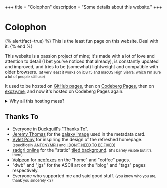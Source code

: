 +++
title = "Colophon"
description = "Some details about this website."
+++

# Colophon

{% alert(fact=true) %}
This is the least fun page on this website. Deal with it.
{% end %}

This website is a passion project of mine; it's made with a lot of love and attention to detail (I bet you've noticed that already), is constantly updated and improved, and tries to be (somewhat) lightweight and compatible with older browsers. <small>(at very least it works on iOS 15 and macOS High Sierra; which I'm sure a lot of people still use)</small>

It used to be hosted on [GitHub pages](https://web.archive.org/web/20221030010150/https://daudix-ufo.github.io/), then on [Codeberg Pages](https://daudix.one), then on [exozy.me](https://daudix.exozy.me), and now it's hosted on Codeberg Pages again.

<details><summary>Why all this hosting mess?</summary>

Well, at first I [migrated to Codeberg](@/blog/2023-07-15-migration-from-github-to-codeberg/index.md), then I joined [exozyme](https://exozy.me) which provided way faster CI and overall easier workflow, in addition to prettier domain, but then I found out that only exozyme members can open issues/pull requests on [exogit](https://git.exozy.me), which isn't good for a FOSS project like [Duckquill](https://duckquill.daudix.one), so I have set up a two-way mirror at [Forgejo Next](https://next.forgejo.org), since [Codeberg](https://codeberg.org) doesn't allow two-way mirrors to prevent high load on infrastructure. Everything worked well until one day, when Forgejo Next wiped *all the data*; accounts and repos. I had to do something, and so I moved back to Codeberg.
</details>

## Thanks To

- Everyone in [Duckquill's "Thanks To"](https://duckquill.daudix.one/#thanks-to).
- [Jeremy Thomas](https://unsplash.com/@jeremythomasphoto) for the [galaxy image](https://unsplash.com/photos/the-stars-and-galaxy-as-seen-from-rocky-mountain-national-park-4dpAqfTbvKA) used in the metadata card.
- [Vylet Pony](https://www.vyletpony.com) for inspiring the design of the refreshed homepage. <small>(specifically [ANTONYMPH](https://www.youtube.com/watch?v=CNPdO5TZ1DQ) and [I DON'T NEED TO BE FIXED](https://www.youtube.com/watch?v=xMzxVVXTGjE))</small>
- [sadgrl.online](https://goblin-heart.net/sadgrl/) for the "static" [tiled background](https://goblin-heart.net/sadgrl/webmastery/downloads/tiledbgs). <small>(it's barely visible but it's there)</small>
- [Volpeon](https://volpeon.ink) for [neofoxes](https://volpeon.ink/emojis/neofox/) on the "home" and "coffee" pages.
- "dwb" and "jgs" for the ASCII art on the "blog" and "tags" pages respectively.
- Everyone who supported me and said good stuff. <small>(you know who you are, thank you sincerely <3)</small>
